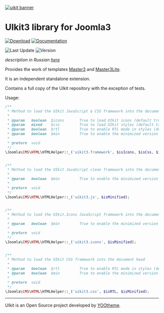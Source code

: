 [![uikit banner](https://cloud.githubusercontent.com/assets/321047/21769911/474d7d9e-d681-11e6-9fe0-d95f8ccfd3a9.jpg)](http://getuikit.com/)

# UIkit3 library for Joomla3

[![Download](https://img.shields.io/badge/-download-28A5F5.svg?style=for-the-badge)](https://master3.alekvolsk.info/download/download-uikit)
[![Documentation](https://img.shields.io/badge/-documentation-28A5F5.svg?style=for-the-badge)](https://getuikit.com)

![Last Update](https://img.shields.io/badge/last_update-2019.09.22-28A5F5.svg?style=for-the-badge)
![Version](https://img.shields.io/badge/version-3.2.0-1e87f0.svg?style=for-the-badge)

_description in Russian [here](README.ru.md)_

Provides the work of templates [Master3](https://github.com/master3-blank-template/Master3) and [Master3Lite](https://github.com/master3-blank-template/Master3-Lite).

It is an independent standalone extension.

Contains a full copy of the UIkit repository with the exception of tests.

Usage:

```php
/**
 * Method to load the UIkit JavaScript & CSS framework into the document head
 *
 * @param   boolean  $icons       True to load UIkit icons (default true) [optional]
 * @param   mixed    $css         True to load UIkit styles (default true) [optional]
 * @param   boolean  $rtl         True to enable RTL mode in styles (default false) [optional]
 * @param   boolean  $min         True to enable the minimized version (default true) [optional]
 *
 * @return  void
 */
\Joomla\CMS\HTML\HTMLHelper::_('uikit3.framework', $isIcons, $isCss, $isRTL, $isMinified);


/**
 * Method to load the UIkit JavaScript clean framework into the document head
 *
 * @param   boolean  $min         True to enable the minimized version (default true) [optional]
 *
 * @return  void
 */
\Joomla\CMS\HTML\HTMLHelper::_('uikit3.js', $isMinified);


/**
 * Method to load the UIkit.Icons JavaScript framework into the document head
 *
 * @param   boolean  $min         True to enable the minimized version (default true) [optional]
 *
 * @return  void
 */
\Joomla\CMS\HTML\HTMLHelper::_('uikit3.icons', $isMinified);


/**
 * Method to load the UIkit CSS framework into the document head
 *
 * @param   boolean  $rtl         True to enable RTL mode in styles (default false) [optional]
 * @param   boolean  $min         True to enable the minimized version (default true) [optional]
 *
 * @return  void
 */
\Joomla\CMS\HTML\HTMLHelper::_('uikit3.css', $isRTL, $isMinified);
```

---

UIkit is an Open Source project developed by [YOOtheme](http://yootheme.com/).
